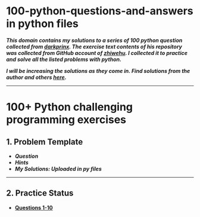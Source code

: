 # 100-python-questions-and-answers in python files
***This domain contains my solutions to a series of 100 python question collected from [darkprinx](https://github.com/darkprinx/break-the-ice-with-python). The exercise text contents of his repository was collected from GitHub account of [zhiwehu](https://github.com/zhiwehu/Python-programming-exercises). I collected it to practice and solve all the listed problems with python.***

***I will be increasing the solutions as they come in. Find solutions from the author and others [here](https://github.com/darkprinx/break-the-ice-with-python/blob/master/Status/Day%201.md).***

----------------

# 100+ Python challenging programming exercises


## 1. Problem Template

* ***Question***
* ***Hints***
* ***My Solutions: Uploaded in py files***


-----------------

## 2. Practice Status

* **[Questions 1-10](https://https://github.com/Leziga/100-python-questions-and-answers/blob/main/Questions%201-10.md "Day 1 Status")**
